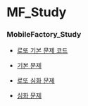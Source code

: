 # MF_Study

### MobileFactory_Study
* [로또 기본 문제 코드](https://github.com/Guafindel/MF_Study/blob/Guifindel/MFStudy/src/day02/Lotto.java)
- [기본 문제](https://user-images.githubusercontent.com/50958613/68727738-99ea5e00-0608-11ea-9275-d62fbcb639ef.JPG)

* [로또 심화 문제 ](https://github.com/Guafindel/MF_Study/blob/Guifindel/MFStudy/src/day06/Logic.java)
- [심화 문제](https://user-images.githubusercontent.com/50958613/68727737-9951c780-0608-11ea-99e6-403e20f77d42.JPG)

